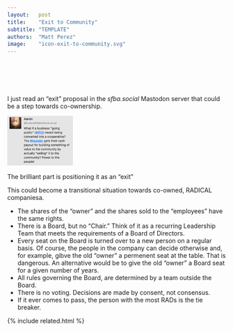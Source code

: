 ```yaml
---
layout:   post
title:    "Exit to Community"
subtitle: "TEMPLATE"
authors:  "Matt Perez"
image:    "icon-exit-to-community.svg"
---
```


<div style="display:none;">
 <p>I just read an &ldquo;exit&rdquo; proposal in the <em>sfba.social</em> Mastodon server that could be a step towards co-ownership.</p>
</div>

<h1>&nbsp;</h1>
 <p>I just read an &ldquo;exit&rdquo; proposal in the <em>sfba.social</em> Mastodon server that could be a step towards co-ownership.</p>
 <div class="_center">
  <img
   src="/assets/img/pic-exit-to-community.svg"
   width="30%"
   alt="The proposal reads—what if a business 'going public' meant being converted into a cooperative. The #founder gets their cash payout for building something of value to the community by actually *selling* it to the community? Power to the people.">
 </div>
 <p>The brilliant part is positioning it as an &ldquo;exit&rdquo;</p>
 <p>This could become a transitional situation towards co-owned, <span class='_paradigm'>RADICAL</span> companiesa.</p>
  <ul>
   <li>The shares of the &ldquo;owner&rdquo; and the shares sold to the &ldquo;employees&rdquo; have the same rights.</li>
   <li>There is a Board, but no &ldquo;Chair.&rdquo; Think of it as a recurring Leadership Team that meets the requirements of a Board of Directors.</li>
   <li>Every seat on the Board is turned over to a new person on a regular basis. Of course, the people in the company can decide otherwise and, for example, gibve the old &ldquo;owner&rdquo; a permenent seat at the table. That is dangerous. An alternative would be to give the old &ldquo;owner&rdquo; a Board seat for a given number of years.</li>
   <li>All rules governing the Board, are determined by a team outside the Board.</li>
   <li>There is no voting. Decisions are made by consent, not consensus.</li>
   <li>If it ever comes to pass, the person with the most <span class='_paradigm'>RAD</span>s is the tie breaker.</li>
  </ul>

{% include related.html %}